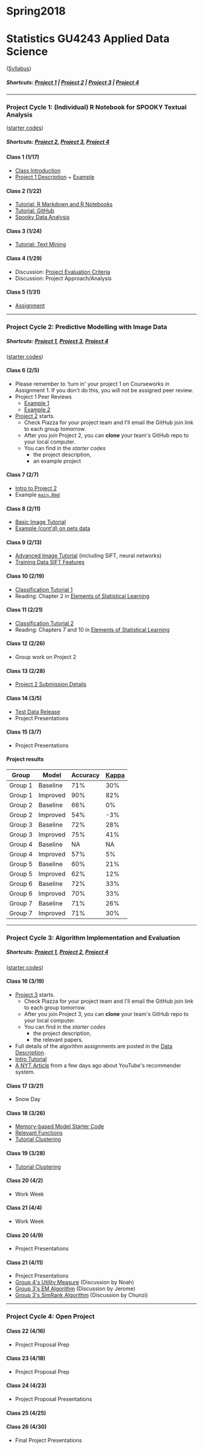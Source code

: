 # Spring2018
# Statistics GU4243 Applied Data Science
([Syllabus](/Course_Information/syllabus.Rmd))

##### Shortcuts: [Project 1](#project-cycle-1-individual-r-notebook-for-spooky-textual-analysis) | [Project 2](#project-cycle-2-predictive-modelling-with-image-data) | [Project 3](#project-cycle-3-algorithm-implementation-and-evaluation) | [Project 4](#project-cycle-4-open-project)

----

### Project Cycle 1: (Individual) R Notebook for SPOOKY Textual Analysis

([starter codes](/Project_Starter_Codes/Project1-RNotebook))

##### Shortcuts: [Project 2](#project-cycle-2-predictive-modelling-with-image-data), [Project 3](#project-cycle-3-algorithm-implementation-and-evaluation), [Project 4](#project-cycle-4-individual-projects)

#### Class 1 (1/17)
+ [Class Introduction](/Tutorials/Intro.pdf)
+ [Project 1 Description](/Project_Starter_Codes/Project1-RNotebook/doc/project_description.Rmd) + [Example](https://github.com/TZstatsADS/fall2017-project1-BruceYanghy)

#### Class 2 (1/22)
+ [Tutorial: R Markdown and R Notebooks](/Tutorials/RNotebook.Rmd)
+ [Tutorial: GitHub](/Tutorials/Week1-GitHub.md)
+ [Spooky Data Analysis](https://github.com/GU4243-ADS/Week1-GitHub)

#### Class 3 (1/24)
+ [Tutorial: Text Mining](/Tutorials/Week1-TextMining)

#### Class 4 (1/29)
+ Discussion: [Project Evaluation Criteria](https://piazza.com/class/ja4fumjiqyo475?cid=9)
+ Discussion: Project Approach/Analysis

#### Class 5 (1/31)
+ [Assignment](/Additional_Docs/Class_1_31.md)

----

### Project Cycle 2: Predictive Modelling with Image Data

##### Shortcuts: [Project 1](#project-cycle-1-individual-r-notebook-for-spooky-textual-analysis), [Project 3](#project-cycle-3-algorithm-implementation-and-evaluation), [Project 4](#project-cycle-4-individual-projects)

([starter codes](/Project_Starter_Codes/Project2-PredictiveModelling))

#### Class 6 (2/5)
+ Please remember to 'turn in' your project 1 on Courseworks in Assignment 1.  If you don't do this, you will not be assigned peer review.
+ Project 1 Peer Reviews
  + [Example 1](https://github.com/GU4243-ADS/spring2018-project1-wantingcheng)
  + [Example 2](https://github.com/GU4243-ADS/spring2018-project1-danieljosephparker)
+ [Project 2](Project_Starter_Codes/Project2-PredictiveModelling/doc/project2_desc.md) starts.
  + Check Piazza for your project team and I'll email the GitHub join link to each group tomorrow.
  + After you join Project 2, you can **clone** your team's GitHub repo to your local computer. 
  + You can find in the *starter codes* 
    + the project description, 
    + an example project 
    
#### Class 7 (2/7)  
+ [Intro to Project 2](/Tutorials/Project2Intro.pdf)
+ Example [`main.Rmd`](/Project_Starter_Codes/Project2-PredictiveModelling/doc/main.Rmd)

#### Class 8 (2/11) 
+ [Basic Image Tutorial](/Tutorials/ImageAnalysis/image_analysis.Rmd)
+ [Example (cont'd) on pets data](/Project_Starter_Codes/Project2-PredictiveModelling/doc/main_pets.Rmd)

#### Class 9 (2/13) 
+ [Advanced Image Tutorial](/Tutorials/ImageAnalysis/image_analysis_advanced.Rmd) (including SIFT, neural networks)
+ [Training Data SIFT Features](https://drive.google.com/file/d/128fqgPZa6I-ZlB_xqhFmO6KmdJyLN1nB/view?usp=sharing)

#### Class 10 (2/19) 
+ [Classification Tutorial 1](/Tutorials/Classification_1.pdf)
+ Reading: Chapter 2 in [Elements of Statistical Learning](https://web.stanford.edu/~hastie/ElemStatLearn/)

#### Class 11 (2/21) 
+ [Classification Tutorial 2](/Tutorials/Classification_2.pdf)
+ Reading: Chapters 7 and 10 in [Elements of Statistical Learning](https://web.stanford.edu/~hastie/ElemStatLearn/)

#### Class 12 (2/26) 
+ Group work on Project 2

#### Class 13 (2/28) 
+ [Project 2 Submission Details](/Tutorials/Project2Final.pdf)

#### Class 14 (3/5) 
+ [Test Data Release](https://drive.google.com/open?id=13ZETt15pg7XAFxG4ZyE97wYqhAxRQSnC)
+ Project Presentations

#### Class 15 (3/7) 
+ Project Presentations

#### Project results
| Group   | Model    | Accuracy | [Kappa](https://en.wikipedia.org/wiki/Cohen%27s_kappa) |
|---------|----------|----------|-------|
| Group 1 | Baseline | 71%      | 30%   |
| Group 1 | Improved | 90%      | 82%   |
| Group 2 | Baseline | 66%      | 0%    |
| Group 2 | Improved | 54%      | -3%   |
| Group 3 | Baseline | 72%      | 28%   |
| Group 3 | Improved | 75%      | 41%   |
| Group 4 | Baseline | NA       | NA    |
| Group 4 | Improved | 57%      | 5%    |
| Group 5 | Baseline | 60%      | 21%   |
| Group 5 | Improved | 62%      | 12%   |
| Group 6 | Baseline | 72%      | 33%   |
| Group 6 | Improved | 70%      | 33%   |
| Group 7 | Baseline | 71%      | 26%   |
| Group 7 | Improved | 71%      | 30%   |

----

### Project Cycle 3: Algorithm Implementation and Evaluation

##### Shortcuts: [Project 1](#project-cycle-1-individual-r-notebook-for-spooky-textual-analysis), [Project 2](#project-cycle-2-predictive-modelling-with-image-data), [Project 4](#project-cycle-4-individual-projects)

([starter codes](/Project_Starter_Codes/Project3-Algorithms))

#### Class 16 (3/19)
+ [Project 3](Project_Starter_Codes/Project3-Algorithms/doc/project3_desc.md) starts.
  + Check Piazza for your project team and I'll email the GitHub join link to each group tomorrow.
  + After you join Project 3, you can **clone** your team's GitHub repo to your local computer. 
  + You can find in the *starter codes* 
    + the project description, 
    + the relevant papers.
+ Full details of the algorithm assignments are posted in the [Data Description](Project_Starter_Codes/Project3-Algorithms/doc/DataDescription.md).
+ [Intro Tutorial](/Tutorials/Project3Intro.pdf)
+ [A NYT Article](https://www.nytimes.com/2018/03/10/opinion/sunday/youtube-politics-radical.html) from a few days ago about YouTube's recommender system.
    
#### Class 17 (3/21)
+ Snow Day

#### Class 18 (3/26)
+ [Memory-based Model Starter Code](Project_Starter_Codes/Project3-Algorithms/doc/memory_based_model.R)
+ [Relevant Functions](Project_Starter_Codes/Project3-Algorithms/lib/functions.R)
+ [Tutorial Clustering](Tutorials/Project3_Clustering.pdf)

#### Class 19 (3/28)
+ [Tutorial Clustering](Tutorials/Project3_Clustering.pdf)

#### Class 20 (4/2)
+ Work Week

#### Class 21 (4/4)
+ Work Week

#### Class 20 (4/9)
+ Project Presentations

#### Class 21 (4/11)
+ Project Presentations
+ [Group 4's Utility Measure](Additional_Docs/utility_measure.R) (Discussion by Noah)
+ [Group 3's EM Algorithm](Additional_Docs/em.R) (Discussion by Jerome)
+ [Group 3's SimRank Algorithm](Additional_Docs/simmrank_chunzi.R) (Discussion by Chunzi)

----

### Project Cycle 4: Open Project

#### Class 22 (4/16)
+ Project Proposal Prep

#### Class 23 (4/18)
+ Project Proposal Prep

#### Class 24 (4/23)
+ Project Proposal Presentations

#### Class 25 (4/25)

#### Class 26 (4/30)
+ Final Project Presentations
